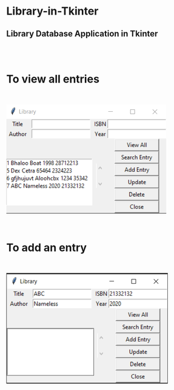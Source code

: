 # Library-in-Tkinter
## Library Database Application in Tkinter

<br/><br/>

# To view all entries

<br/>

![](images/1.PNG)

<br/>

# To add an entry

<br/>

![](images/2.PNG)
